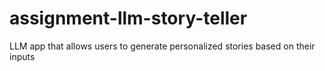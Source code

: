 # assignment-llm-story-teller
LLM app that allows users to generate personalized stories based on their inputs

